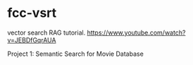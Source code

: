 # fcc-vsrt
vector search RAG tutorial.  https://www.youtube.com/watch?v=JEBDfGqrAUA

Project 1: Semantic Search for Movie Database
